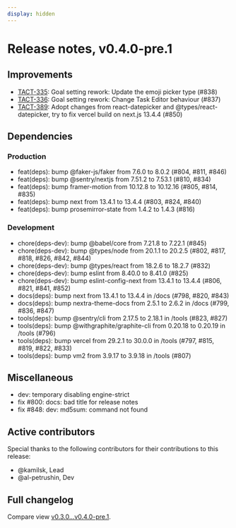 ```yaml
---
display: hidden
---
```


# Release notes, v0.4.0-pre.1

## Improvements

- [TACT-335](https://linear.app/tact/issue/TACT-335/goal-setting-rework-update-the-emoji-picker-type): Goal setting rework: Update the emoji picker type (#838)
- [TACT-336](https://linear.app/tact/issue/TACT-336/goal-setting-rework-shange-task-editor-behaviour): Goal setting rework: Сhange Task Editor behaviour (#837)
- [TACT-389](https://linear.app/tact/issue/TACT-389/adopt-changes-from-react-datepicker-and-typesreact-datepicker-try-to): Adopt changes from react-datepicker and @types/react-datepicker, try to fix vercel build on next.js 13.4.4 (#850)

## Dependencies

### Production

- feat(deps): bump @faker-js/faker from 7.6.0 to 8.0.2 (#804, #811, #846)
- feat(deps): bump @sentry/nextjs from 7.51.2 to 7.53.1 (#810, #834)
- feat(deps): bump framer-motion from 10.12.8 to 10.12.16 (#805, #814, #835)
- feat(deps): bump next from 13.4.1 to 13.4.4 (#803, #824, #840)
- feat(deps): bump prosemirror-state from 1.4.2 to 1.4.3 (#816)

### Development

- chore(deps-dev): bump @babel/core from 7.21.8 to 7.22.1 (#845)
- chore(deps-dev): bump @types/node from 20.1.1 to 20.2.5 (#802, #817, #818, #826, #842, #844)
- chore(deps-dev): bump @types/react from 18.2.6 to 18.2.7 (#832)
- chore(deps-dev): bump eslint from 8.40.0 to 8.41.0 (#825)
- chore(deps-dev): bump eslint-config-next from 13.4.1 to 13.4.4 (#806, #821, #841, #852)
- docs(deps): bump next from 13.4.1 to 13.4.4 in /docs (#798, #820, #843)
- docs(deps): bump nextra-theme-docs from 2.5.1 to 2.6.2 in /docs (#799, #836, #847)
- tools(deps): bump @sentry/cli from 2.17.5 to 2.18.1 in /tools (#823, #827)
- tools(deps): bump @withgraphite/graphite-cli from 0.20.18 to 0.20.19 in /tools (#796)
- tools(deps): bump vercel from 29.2.1 to 30.0.0 in /tools (#797, #815, #819, #822, #833)
- tools(deps): bump vm2 from 3.9.17 to 3.9.18 in /tools (#807)

## Miscellaneous

- dev: temporary disabling engine-strict
- fix #800: docs: bad title for release notes
- fix #848: dev: md5sum: command not found

## Active contributors

Special thanks to the following contributors for their contributions to this release:
- @kamilsk, Lead
- @al-petrushin, Dev

## Full changelog

Compare view [v0.3.0...v0.4.0-pre.1][].

[v0.3.0...v0.4.0-pre.1]: https://github.com/tact-app/web/compare/v0.3.0...v0.4.0-pre.1
